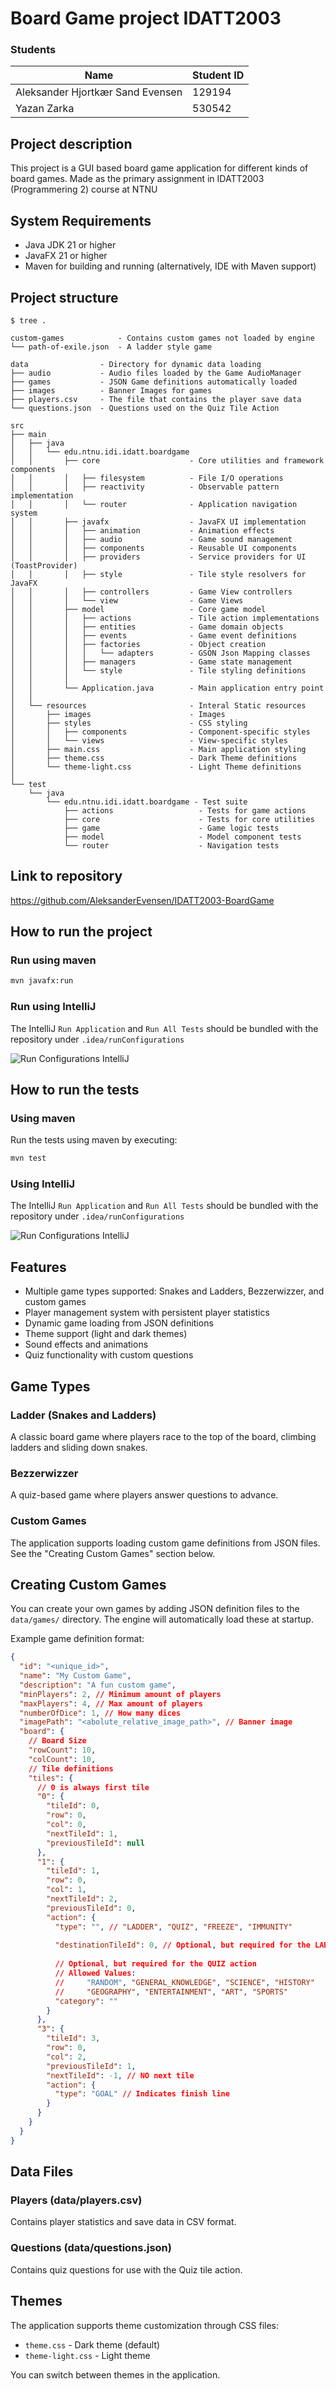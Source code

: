 # Board Game project IDATT2003

### Students
| Name                             | Student ID |
|----------------------------------|------------|
| Aleksander Hjortkær Sand Evensen | 129194     |
| Yazan Zarka                      | 530542     |



## Project description

This project is a GUI based board game application for different kinds of board games. Made as the primary assignment in IDATT2003 (Programmering 2) course at NTNU

## System Requirements

- Java JDK 21 or higher
- JavaFX 21 or higher
- Maven for building and running (alternatively, IDE with Maven support)

## Project structure

```
$ tree .

custom-games            - Contains custom games not loaded by engine
└── path-of-exile.json  - A ladder style game

data                - Directory for dynamic data loading
├── audio           - Audio files loaded by the Game AudioManager
├── games           - JSON Game definitions automatically loaded
├── images          - Banner Images for games
├── players.csv     - The file that contains the player save data
└── questions.json  - Questions used on the Quiz Tile Action

src
├── main
│   ├── java
│   │   └── edu.ntnu.idi.idatt.boardgame
│   │       ├── core                    - Core utilities and framework components
│   │       │   ├── filesystem          - File I/O operations
│   │       │   ├── reactivity          - Observable pattern implementation
│   │       │   └── router              - Application navigation system
│   │       ├── javafx                  - JavaFX UI implementation
│   │       │   ├── animation           - Animation effects
│   │       │   ├── audio               - Game sound management
│   │       │   ├── components          - Reusable UI components
│   │       │   ├── providers           - Service providers for UI (ToastProvider)
│   │       │   ├── style               - Tile style resolvers for JavaFX
│   │       │   ├── controllers         - Game View controllers
│   │       │   └── view                - Game Views
│   │       ├── model                   - Core game model
│   │       │   ├── actions             - Tile action implementations
│   │       │   ├── entities            - Game domain objects
│   │       │   ├── events              - Game event definitions
│   │       │   ├── factories           - Object creation
│   │       │   │   └── adapters        - GSON Json Mapping classes
│   │       │   ├── managers            - Game state management
│   │       │   └── style               - Tile styling definitions
│   │       │
│   │       └── Application.java        - Main application entry point
│   │
│   └── resources                       - Interal Static resources
│       ├── images                      - Images
│       ├── styles                      - CSS styling
│       │   ├── components              - Component-specific styles
│       │   └── views                   - View-specific styles
│       ├── main.css                    - Main application styling
│       ├── theme.css                   - Dark Theme definitions
│       └── theme-light.css             - Light Theme definitions
│
└── test
    └── java
        └── edu.ntnu.idi.idatt.boardgame - Test suite
            ├── actions                   - Tests for game actions
            ├── core                      - Tests for core utilities
            ├── game                      - Game logic tests
            ├── model                     - Model component tests
            └── router                    - Navigation tests
```

## Link to repository

https://github.com/AleksanderEvensen/IDATT2003-BoardGame

## How to run the project

### Run using maven

```sh
mvn javafx:run
```

### Run using IntelliJ

The IntelliJ `Run Application` and `Run All Tests` should be bundled with the repository
under `.idea/runConfigurations`

![Run Configurations IntelliJ](./.github/assets/image.png)

## How to run the tests

### Using maven

Run the tests using maven by executing:

```sh
mvn test
```

### Using IntelliJ

The IntelliJ `Run Application` and `Run All Tests` should be bundled with the repository
under `.idea/runConfigurations`

![Run Configurations IntelliJ](./.github/assets/image.png)


## Features

- Multiple game types supported: Snakes and Ladders, Bezzerwizzer, and custom games
- Player management system with persistent player statistics
- Dynamic game loading from JSON definitions
- Theme support (light and dark themes)
- Sound effects and animations
- Quiz functionality with custom questions

## Game Types

### Ladder (Snakes and Ladders)
A classic board game where players race to the top of the board, climbing ladders and sliding down snakes.

### Bezzerwizzer
A quiz-based game where players answer questions to advance.

### Custom Games
The application supports loading custom game definitions from JSON files. See the "Creating Custom Games" section below.

## Creating Custom Games

You can create your own games by adding JSON definition files to the `data/games/` directory. The engine will automatically load these at startup.

Example game definition format:
```json
{
  "id": "<unique_id>",
  "name": "My Custom Game",
  "description": "A fun custom game",
  "minPlayers": 2, // Minimum amount of players
  "maxPlayers": 4, // Max amount of players
  "numberOfDice": 1, // How many dices
  "imagePath": "<abolute_relative_image_path>", // Banner image
  "board": {
    // Board Size
    "rowCount": 10, 
    "colCount": 10,
    // Tile definitions
    "tiles": {
      // 0 is always first tile
      "0": {
        "tileId": 0,
        "row": 0,
        "col": 0,
        "nextTileId": 1,
        "previousTileId": null
      },
      "1": {
        "tileId": 1,
        "row": 0,
        "col": 1,
        "nextTileId": 2,
        "previousTileId": 0,
        "action": {
          "type": "", // "LADDER", "QUIZ", "FREEZE", "IMMUNITY"
          
          "destinationTileId": 0, // Optional, but required for the LADDER action
          
          // Optional, but required for the QUIZ action
          // Allowed Values: 
          //     "RANDOM", "GENERAL_KNOWLEDGE", "SCIENCE", "HISTORY"
          //     "GEOGRAPHY", "ENTERTAINMENT", "ART", "SPORTS"
          "category": "" 
        }
      },
      "3": {
        "tileId": 3,
        "row": 0,
        "col": 2,
        "previousTileId": 1,
        "nextTileId": -1, // NO next tile
        "action": {
          "type": "GOAL" // Indicates finish line
        }
      }
    }
  }
}

```

## Data Files

### Players (data/players.csv)
Contains player statistics and save data in CSV format.

### Questions (data/questions.json)
Contains quiz questions for use with the Quiz tile action.

## Themes

The application supports theme customization through CSS files:
- `theme.css` - Dark theme (default)
- `theme-light.css` - Light theme

You can switch between themes in the application.

